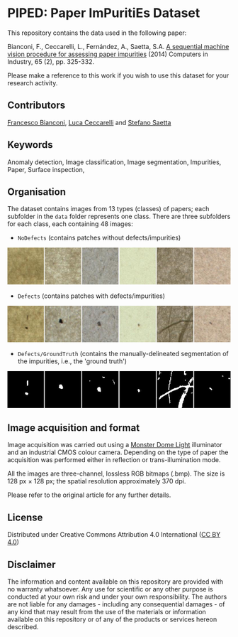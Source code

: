 # PIPED: Paper ImPuritiEs Dataset

This repository contains the data used in the following paper:

Bianconi, F., Ceccarelli, L., Fernández, A., Saetta, S.A.
[A sequential machine vision procedure for assessing paper impurities](https://www.sciencedirect.com/science/article/pii/S0166361513002431) (2014) Computers in Industry, 65 (2), pp. 325-332.

Please make a reference to this work if you wish to use this dataset for your research activity.

## Contributors
[Francesco Bianconi](www.bianconif.net), [Luca Ceccarelli](https://www.linkedin.com/in/luca-ceccarelli-70523626/) and [Stefano Saetta](https://www.linkedin.com/in/saetta/)

## Keywords
Anomaly detection, Image classification, Image segmentation, Impurities, Paper, Surface inspection,  

## Organisation
The dataset contains images from 13 types (classes) of papers; each subfolder in the `data` folder represents one class. There are three subfolders for each class, each containing 48 images:

- `NoDefects` (contains patches without defects/impurities)
<img src="thumbnails/no-defect-collage.jpg" alt="Patches without defects/impurities">

- `Defects` (contains patches with defects/impurities)
<img src="thumbnails/defect-collage.jpg" alt="Patches with defects/impurities">

- `Defects/GroundTruth` (contains the manually-delineated segmentation of the impurities, i.e., the 'ground truth')
<img src="thumbnails/ground-truth-collage.jpg" alt="Ground-truth segmentation of the defects/impurities">

## Image acquisition and format
Image acquisition was carried out using a [Monster Dome Light](https://spectrumillumination.com/product-type/dome-lights/) illuminator and an industrial CMOS colour camera. Depending on the type of paper the acquisition was performed either in reflection or trans-illumination mode.

All the images are three-channel, lossless RGB bitmaps (.bmp). The size is 128 px × 128 px; the spatial resolution approximately 370 dpi.

Please refer to the original article for any further details.

## License
Distributed under Creative Commons Attribution 4.0 International ([CC BY 4.0](https://creativecommons.org/licenses/by/4.0/))

## Disclaimer
The information and content available on this repository are provided with no warranty whatsoever. Any use for scientific or any other purpose is conducted at your own risk and under your own responsibility. The authors are not liable for any damages - including any consequential damages - of any kind that may result from the use of the materials or information available on this repository or of any of the products or services hereon described.
